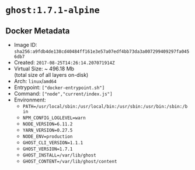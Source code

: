 # `ghost:1.7.1-alpine`

## Docker Metadata

- Image ID: `sha256:a9fdb4de138cd40484ff161e3e57a07edf4bb73da3a007299409297fa0456db7`
- Created: `2017-08-25T14:26:14.207071914Z`
- Virtual Size: ~ 496.18 Mb  
  (total size of all layers on-disk)
- Arch: `linux`/`amd64`
- Entrypoint: `["docker-entrypoint.sh"]`
- Command: `["node","current/index.js"]`
- Environment:
  - `PATH=/usr/local/sbin:/usr/local/bin:/usr/sbin:/usr/bin:/sbin:/bin`
  - `NPM_CONFIG_LOGLEVEL=warn`
  - `NODE_VERSION=6.11.2`
  - `YARN_VERSION=0.27.5`
  - `NODE_ENV=production`
  - `GHOST_CLI_VERSION=1.1.1`
  - `GHOST_VERSION=1.7.1`
  - `GHOST_INSTALL=/var/lib/ghost`
  - `GHOST_CONTENT=/var/lib/ghost/content`
